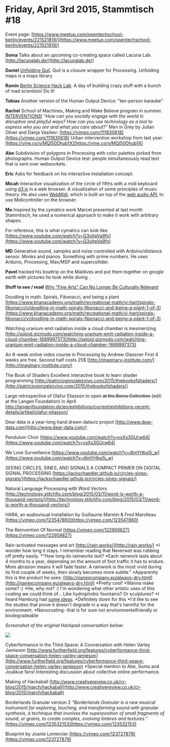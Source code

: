 # **Friday, April 3rd 2015, Stammtisch #18**

Event page:
[https://www.meetup.com/opentechschool-berlin/events/221521819/](https://www.meetup.com/opentechschool-berlin/events/221521819/)

**Soma**
Talks about an upcoming co-creating space called Lacuna Lab. 
[http://lacunalab.de/](http://lacunalab.de/)

**Daniel**
[Unfolding Quil](https://medium.com/@danielkirsch/unfolding-quil-bf9a171b5405). 
Quil is a closure wrapper for Processing.
Unfolding maps is a maps library 

**Ramin**
[Berlin Science Hack Lab](http://www.meetup.com/Berlin-Science-Hacking/events/221474712/). A day of building crazy stuff with a bunch of mad scientists! Do it!

**Tobias**
Another version of the Human Output Device: "ten-person karaoke"

**Rachel**
School of Machines, Making and Make Believe program in summer. [INTERVENTIONS!](http://schoolofma.org/programs/)
*“How can you socially engage with the world in disruptive and playful ways? How can you use technology as a tool to express who you are and what you care about?”*
Men in Grey by Julian Oliver and Danja Vasiliev: [https://vimeo.com/111830618](https://vimeo.com/111830618)
Urban intervention workshop from last year: [https://vine.co/v/MQl50Dhub1X](https://vine.co/v/MQl50Dhub1X)

**Abe**
Subdivision of polygons in Processing with color palettes picked from photographs.
Human Output Device test: people simultaneously read text that is sent over websockets.

**Eric**
Asks for feedback on his interactive installation concept. 

**Micah**
Interactive visualization of the circle of fifths with a midi keyboard using [d3.js](http://d3js.org/) in a web browser.
A visualization of some principles of music theory. He also uses [WebMidi](http://www.w3.org/TR/2015/WD-webmidi-20150317/), which is built on top of the [web audio API](http://webaudio.github.io/web-audio-api/), to use Midicontroller on the browser.

**Mo**
Inspired by the cymatics work Marcel presented at last month Stammtisch, he used a numerical approach to make it work with arbitrary shapes.

For reference, this is what cymatics can look like: [https://www.youtube.com/watch?v=Q3oItpVa9fs](https://www.youtube.com/watch?v=Q3oItpVa9fs)

**MD**
Generative sound, samples and noise controlled with Arduino/distance sensor. Monks and pianos. Something with prime numbers. He uses Arduino, Processing, Max/MSP and supercollider.

**Pavel**
tracked his boattrip on the Maldives and put them together on google earth with pictures he took while diving .


**Stuff to see / read**
[Why “Fine Arts” Can No Longer Be Culturally Relevant](http://dyske.com/paper/1082) 

Doodling in math: Spirals, Fibonacci, and being a plant
[https://www.khanacademy.org/math/recreational-math/vi-hart/spirals-fibonacci/v/doodling-in-math-spirals-fibonacci-and-being-a-plant-1-of-3](https://www.khanacademy.org/math/recreational-math/vi-hart/spirals-fibonacci/v/doodling-in-math-spirals-fibonacci-and-being-a-plant-1-of-3)

Watching uranium emit radiation inside a cloud chamber is mesmerizing
[http://sploid.gizmodo.com/watching-uranium-emit-radiation-inside-a-cloud-chamber-1689997373](http://sploid.gizmodo.com/watching-uranium-emit-radiation-inside-a-cloud-chamber-1689997373)

An 8-week online video course in Processing by Andrew Glassner
First 4 weeks are free. Second half costs 25$
[http://imaginary-institute.com/](http://imaginary-institute.com/)

The Book of Shaders
Excellent interactive book to learn shader programming
[http://patriciogonzalezvivo.com/2015/thebookofshaders/](http://patriciogonzalezvivo.com/2015/thebookofshaders/)

Large retrospective of Olafur Eliasson to open ~~at the Boros Collection~~ (edit: at the Langen Foundation) in April
[http://](http://langenfoundation.de/en/exhibitions/current/exhibitions-recent-details/artikel/olafur-eliasson/)[langenfoundation.de/](http://langenfoundation.de/en/exhibitions/current/exhibitions-recent-details/artikel/olafur-eliasson/)[en/exhibitions/current/exhibitions-recent-details/artikel/olafur-eliasson](http://langenfoundation.de/en/exhibitions/current/exhibitions-recent-details/artikel/olafur-eliasson/)[/](http://langenfoundation.de/en/exhibitions/current/exhibitions-recent-details/artikel/olafur-eliasson/)

Dear data is a year-long hand drawn dataviz project
[http://www.dear-data.com](http://www.dear-data.com/)

Pendulum Choir
[https://www.youtube.com/watch?v=vsXs3GUrw64](https://www.youtube.com/watch?v=vsXs3GUrw64)

We Love Surveillance
[https://www.youtube.com/watch?v=dlmYHbg5i_w](https://www.youtube.com/watch?v=dlmYHbg5i_w)

SEEING CIRCLES, SINES, AND SIGNALS
A COMPACT PRIMER ON DIGITAL SIGNAL PROCESSING
[https://jackschaedler.github.io/circles-sines-signals/](https://jackschaedler.github.io/circles-sines-signals/)

Natural Language Processing with Word Vectors
[http://technology.stitchfix.com/blog/2015/03/11/word-is-worth-a-thousand-vectors/](http://technology.stitchfix.com/blog/2015/03/11/word-is-worth-a-thousand-vectors/)

HARA, an audiovisual installation by Guillaume Marmin & Fred Marolleau
[https://vimeo.com/123547860](https://vimeo.com/123547860)

The Reinvention Of Normal
[https://vimeo.com/122959827](https://vimeo.com/122959827)

Rain-activated messages and art
[http://rain.works/](http://rain.works/)
*I wonder how long it stays. I remember reading that Neverwet was rubbing off pretty easily.
*"How long do rainworks last?
*Each rainwork lasts about 4 months to a year, depending on the amount of foot traffic it has to endure. More abrasion means it will fade faster. A rainwork is the most vivid during its first couple of weeks, then slowly becomes more subtle."
*Apparently this is the product he uses: [http://nanexcompany.eu/always-dry.html](http://nanexcompany.eu/always-dry.html)
*Pretty cool!
*Wanna make some? :)
*He, why not? :) I'm wondering what other artistic uses of this coating we could think of... Like hydrophobic fountains? Or sculptures?
*I heard Hamburg had [some ideas](http://www.gizmag.com/st-pauli-pee-back-super-hydrophobic-walls/36424/).
*Definitely down for this
*I'd like to see the studies that prove it doesn't degrade in a way that's harmful for the environment.
*Nanocoating- that is for sure not environmentelfriendly or biodegradeable

*Screenshot of the original Hackpad conversation below:*

![](https://d2mxuefqeaa7sj.cloudfront.net/s_039437B60E1187F9C871082963DC205ABD2D9B9CE487F1D586F6E4ACCB9A0F32_1463826017856_Capture+decran+2016-05-21+a+12.19.44.jpg)



Cyberformance in the Third Space: A Conversation with Helen Varley Jamieson
[http://www.furtherfield.org/features/cyberformance-third-space-conversation-helen-varley-jamieson](http://www.furtherfield.org/features/cyberformance-third-space-conversation-helen-varley-jamieson)
*Special mention to Abe, Soma and Joukkue fans! Interesting discussion about collective online performance.

Making of Hackaball
[http://www.creativereview.co.uk/cr-blog/2015/march/hackaball](http://www.creativereview.co.uk/cr-blog/2015/march/hackaball)

Borderlands Granular version 2
*“Borderlands Granular is a new musical instrument for exploring, touching, and transforming sound with granular synthesis, a technique that involves the superposition of small fragments of sound, or grains, to create complex, evolving timbres and textures.”*
[https://vimeo.com/123532153](https://vimeo.com/123532153)

Blueprint by Joanie Lemercier
[https://vimeo.com/123727879](https://vimeo.com/123727879)



